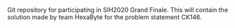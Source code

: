 Git repository for participating in SIH2020 Grand Finale. This will contain the solution made by team HexaByte for the problem statement CK146. 